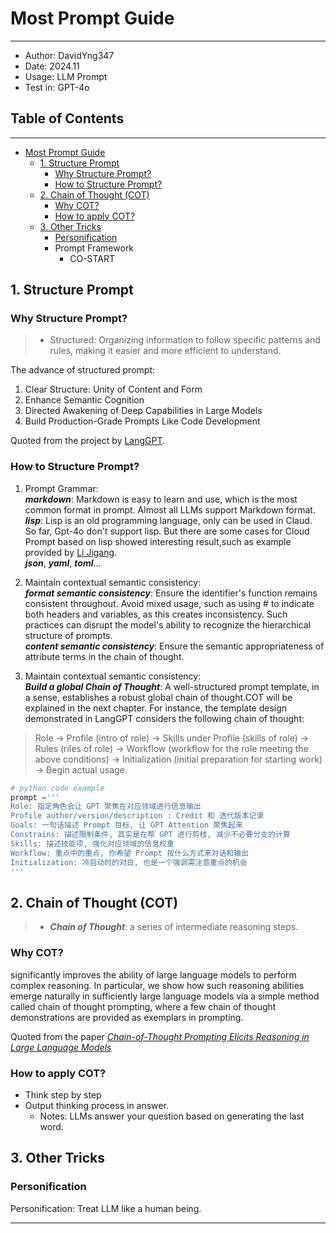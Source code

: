 # Most Prompt Guide

---
- Author: DavidYng347
- Date: 2024.11 
- Usage: LLM Prompt
- Test in: GPT-4o


## Table of Contents

---

- [Most Prompt Guide](#Most-Prompt-Guide)
  - [1. Structure Prompt](#1-Structure-Prompt)
    - [Why Structure Prompt?](#Why-Structure-Prompt)
    - [How to Structure Prompt?](#How-to-Structure-Prompt)
  - [2. Chain of Thought (COT)](#2-Chain-of-Thought-COT)
    - [Why COT?](#Why-COT)
    - [How to apply COT?](#How-to-apply-COT)
  - [3. Other Tricks](#3-Other-Tricks)
    - [Personification](#Personification)
    - Prompt Framework
      - CO-START



## 1. Structure Prompt
### Why Structure Prompt?
>- Structured: Organizing information to follow specific patterns and 
rules, making it easier and more efficient to understand.

The advance of structured prompt:
1. Clear Structure: Unity of Content and Form
2. Enhance Semantic Cognition
3. Directed Awakening of Deep Capabilities in Large Models
4. Build Production-Grade Prompts Like Code Development

Quoted from the project by [LangGPT](https://github.com/langgptai/LangGPT/blob/main/Docs/HowToWritestructuredPrompts.md).

### How to Structure Prompt?

1. Prompt Grammar:
<br> **_markdown_**: Markdown is easy to learn and use, which is the 
most common format in prompt. Almost all LLMs support Markdown format.
<br> **_lisp_**: Lisp is an old programming language, only can be used in Claud.
So far, Gpt-4o don't support lisp. But there are some cases for Cloud Prompt 
based on lisp showed interesting result,such as example provided by
[Li Jigang](https://web.okjike.com/u/752D3103-1107-43A0-BA49-20EC29D09E36).
<br> **_json_**, **_yaml_**, **_toml_**...

2. Maintain contextual semantic consistency:
<br> **_format semantic consistency_**: Ensure the identifier's function remains 
consistent throughout. Avoid mixed usage, such as using # to indicate both headers 
and variables, as this creates inconsistency. Such practices can disrupt the 
model's ability to recognize the hierarchical structure of prompts. 
<br> **_content semantic consistency_**: Ensure the semantic appropriateness of
attribute terms in the chain of thought.

3. Maintain contextual semantic consistency:
<br> **_Build a global Chain of Thought_**: A well-structured prompt template, 
in a sense, establishes a robust global chain of thought.COT will be explained in 
the next chapter. For instance, the template design demonstrated in LangGPT 
considers the following chain of thought:
> Role -> Profile (intro of role) -> Skills under Profile (skills of role) -> 
> Rules (riles of role) -> Workflow (workflow for the role meeting the above conditions) 
> -> Initialization (initial preparation for starting work) -> Begin actual usage.

```python
# python code example
prompt ='''
Role: 指定角色会让 GPT 聚焦在对应领域进行信息输出
Profile author/version/description : Credit 和 迭代版本记录
Goals: 一句话描述 Prompt 目标, 让 GPT Attention 聚焦起来
Constrains: 描述限制条件, 其实是在帮 GPT 进行剪枝, 减少不必要分支的计算
Skills: 描述技能项, 强化对应领域的信息权重
Workflow: 重点中的重点, 你希望 Prompt 按什么方式来对话和输出
Initialization: 冷启动时的对白, 也是一个强调需注意重点的机会
'''
```

## 2. Chain of Thought (COT)


>- ***Chain of Thought***: a series of intermediate reasoning steps.

### Why COT?

significantly improves the ability of large language models to perform complex 
reasoning. In particular, we show how such reasoning abilities emerge naturally 
in sufficiently large language models via a simple method called chain of thought 
prompting, where a few chain of thought demonstrations are provided as exemplars 
in prompting.

Quoted from the paper [_Chain-of-Thought Prompting Elicits Reasoning in Large Language Models_](https://arxiv.org/abs/2201.11903)


### How to apply COT?

- Think step by step
- Output thinking process in answer.
  - Notes: LLMs answer your question based on generating the last word.

## 3. Other Tricks
### Personification

Personification: Treat LLM like a human being.



---


